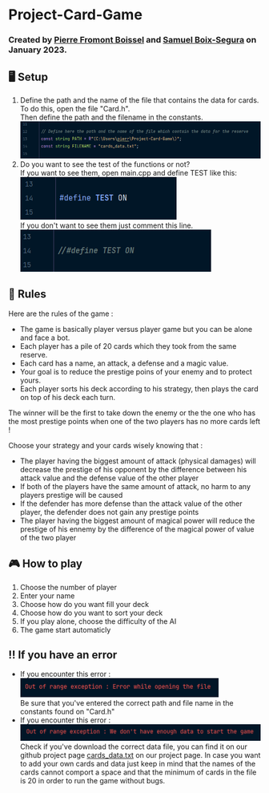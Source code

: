 # Project-Card-Game

### Created by <a href="https://github.com/Pierrafrom" target="_blank">Pierre Fromont Boissel</a> and <a href="https://github.com/Samuelito78" target="_blank">Samuel Boix-Segura</a> on January 2023. <br>

## 🖥️ Setup
1. Define the path and the name of the file that contains the data for cards. <br>
To do this, open the file "Card.h". <br>
Then define the path and the filename in the constants.
![Path](img/Path.PNG)
2. Do you want to see the test of the functions or not? <br>
If you want to see them, open main.cpp and define TEST like this: <br>
![testOn](img/testOn.PNG) <br>
If you don't want to see them just comment this line. <br>
![testOff](img/testOff.PNG)

## 📃 Rules
Here are the rules of the game : <br>
- The game is basically player versus player game but you can be alone and face a bot.
- Each player has a pile of 20 cards which they took from the same reserve.
- Each card has a name, an attack, a defense and a magic value.
- Your goal is to reduce the prestige poins of your enemy and to protect yours.
- Each player sorts his deck according to his strategy, then plays the card on top of his deck each turn. <br>

The winner will be the first to take down the enemy or the the one who has the most prestige points when one of the two players has no more cards left !

Choose your strategy and your cards wisely knowing that : <br>
- The player having the biggest amount of attack (physical damages) will decrease the prestige of his
  opponent by the difference between his attack value and the defense value of the other player
- If both of the players have the same amount of attack, no harm to any players prestige will be caused
- If the defender has more defense than the attack value of the other player, the defender
  does not gain any prestige points
- The player having the biggest amount of magical power will reduce
  the prestige of his ennemy by the difference of the magical power of value of the two player <br>

## 🎮 How to play
1. Choose the number of player 
2. Enter your name
3. Choose how do you want fill your deck
4. Choose how do you want to sort your deck
5. If you play alone, choose the difficulty of the AI
6. The game start automaticly

## ‼️ If you have an error
- If you encounter this error :<br>
  ![error](img/fileOpen.PNG)<br>
  Be sure that you've entered the correct path and file name in the constants found on "Card.h"
- If you encounter this error :<br>
  ![error](img/data.PNG)<br>
  Check if you've download the correct data file, you can find it on our github project page <a href="https://github.com/Pierrafrom/Project-Card-Game/blob/main/cards_data.txt" target="_blank">cards_data.txt</a> on our project page. In case you want to add your own cards and data just keep in mind that the names of the cards cannot comport a space and that the minimum of cards in the file is 20 in order to run the game without bugs.
